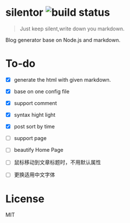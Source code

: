 silentor ![build status](https://travis-ci.org/Jayin/silentor.svg?branch=master)
===

>Just keep silent,write down you markdown.

Blog generator base on Node.js and markdown.


To-do
===
- [x] generate the html with given markdown. 
- [x] base on one config file
- [x] support comment
- [x] syntax hight light
- [x] post sort by time
- [ ] support page
- [ ] beautify Home Page
 - [ ] 鼠标移动到文章标题时，不用默认属性
 - [ ] 更换适用中文字体


License
===
MIT